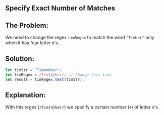 
## Specify Exact Number of Matches

<!-- The article goes here, in GitHub-flavored Markdown. Feel free to add YouTube videos, images, and CodePen/JSBin embeds  -->

## The Problem:

We need to change the regex ```timRegex``` to match the word ```"Timber"``` only when it has four letter ```m```'s.

 ## Solution:
 
 ```js
let timStr = "Timmmmber";
let timRegex = /Tim{4}ber/; // Change this line
let result = timRegex.test(timStr);
```

 ## Explanation:
 
With this regex (```/Tim{4}ber/```) we specify a certain number (```4```) of letter ```m```'s.
